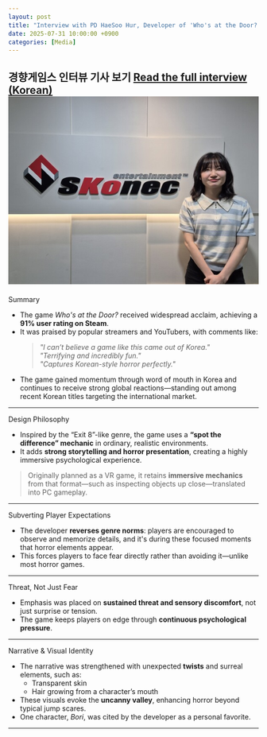 ```yaml
---
layout: post
title: "Interview with PD HaeSoo Hur, Developer of 'Who's at the Door?'"
date: 2025-07-31 10:00:00 +0900
categories: [Media]
---
```


경향게임스 인터뷰 기사 보기
[Read the full interview (Korean)](https://www.khgames.co.kr/news/articleView.html?idxno=242498)
![My Photo](https://github.com/jibangse/jibangse.github.io/blob/master/images/interview_img.jpg?raw=true)
---
Summary

- The game *Who's at the Door?* received widespread acclaim, achieving a **91% user rating on Steam**.
- It was praised by popular streamers and YouTubers, with comments like:  
  > *"I can’t believe a game like this came out of Korea."*  
  > *"Terrifying and incredibly fun."*  
  > *"Captures Korean-style horror perfectly."*
- The game gained momentum through word of mouth in Korea and continues to receive strong global reactions—standing out among recent Korean titles targeting the international market.

---

Design Philosophy

- Inspired by the “Exit 8”-like genre, the game uses a **“spot the difference” mechanic** in ordinary, realistic environments.
- It adds **strong storytelling and horror presentation**, creating a highly immersive psychological experience.

> Originally planned as a VR game, it retains **immersive mechanics** from that format—such as inspecting objects up close—translated into PC gameplay.

---

Subverting Player Expectations

- The developer **reverses genre norms**: players are encouraged to observe and memorize details, and it's during these focused moments that horror elements appear.
- This forces players to face fear directly rather than avoiding it—unlike most horror games.

---

Threat, Not Just Fear

- Emphasis was placed on **sustained threat and sensory discomfort**, not just surprise or tension.
- The game keeps players on edge through **continuous psychological pressure**.

---

Narrative & Visual Identity

- The narrative was strengthened with unexpected **twists** and surreal elements, such as:
  - Transparent skin
  - Hair growing from a character’s mouth
- These visuals evoke the **uncanny valley**, enhancing horror beyond typical jump scares.
- One character, *Bori*, was cited by the developer as a personal favorite.

---
